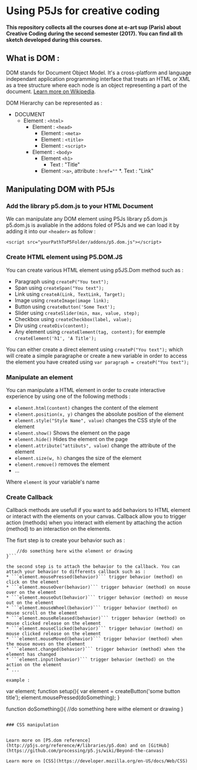 # Using P5Js for creative coding

**This repository collects all the courses done at e-art sup (Paris) about Creative Coding during the second semester (2017). You can find all th sketch developed during this courses.**

## What is DOM :
DOM stands for Document Object Model. It's a cross-platform and language independant application programming interface that treats an HTML or XML as a tree structure where each node is an object representing a part of the document. [Learn more on Wikipedia](https://en.wikipedia.org/wiki/Document_Object_Model).

DOM Hierarchy can be represented as : 
* DOCUMENT
	* Element : ```<html>```
		* Element : ```<head>```
			* Element : ```<meta>```
			* Element : ```<title>```
			* Element : ```<script>```
		* Element : ```<body>```
			* Element ```<h1>```
				* Text : "Title"
			* Element :```<a>```, attribute : ```href=""```
				*. Text : "Link"


## Manipulating DOM with P5Js
### Add the library p5.dom.js to your HTML Document
We can manipulate any DOM element using P5Js library p5.dom.js
p5.dom.js is avaliable in the addons foled of P5Js and we can load it by adding it into our ```<header>``` as follow :
```
<script src="yourPathToP5Folder/addons/p5.dom.js"></script>
```

### Create HTML element using P5.DOM.JS
You can create various HTML element using p5JS.Dom method such as :
* Paragraph using ```createP("You text");```
* Span using ```createSpan("You text");```
* Link using ```createA(Link, TextLink, Target);```
* Image using ```createImage(image link);```
* Button using ```createButton('Some Text');```
* Slider using ```createSlider(min, max, value, step);```
* Checkbox using ```createCheckbox(label, value);```
* Div using ```createDiv(content);```
* Any element using ```createElement(tag, content);``` for exemple ```createElement('h1', 'A Title');```

You can either create a direct element using  ```createP("You text");``` which will create a simple paragraphe or create a new variable in order to access the element you have created using  ```var paragraph = createP("You text");```

### Manipulate an element 
You can manipulate a HTML element in order to create interactive experience by using one of the following methods :
* ```element.html(content)``` changes the content of the element
* ```element.position(x, y)``` changes the absolute position of the element
* ```element.style("Style Name", value)``` changes the CSS style of the element
* ```element.show()``` Shows the element on the page
* ```element.hide()``` Hides the element on the page
* ```element.attribute("attibuts", value)``` change the attribute of the element
* ```element.size(w, h)``` changes the size of the element
* ```element.remove()``` removes the element
* ...

Where ```element``` is your variable's name

### Create Callback
Callback methods are usefull if you want to add behaviors to HTML element or interact with the elements on your canvas. Callback allow you to trigger action (methods) when you interact with element by attaching the action (method) to an interaction on the elements.

The fisrt step is to create your behavior such as :
```function doSomething(){
	//do something here withe element or drawing
}```

the second step is to attach the behavior to the callback. You can attach your behavior to differents callback such as :
* ```element.mousePressed(behavior)``` trigger behavior (method) on click on the element
* ```element.mouseOver(behavior)``` trigger behavior (method) on mouse over on the element
* ```element.mouseOut(behavior)``` trigger behavior (method) on mouse out on the element
* ```element.mouseWheel(behavior)``` trigger behavior (method) on mouse scroll on the element
* ```element.mouseReleased(behavior)``` trigger behavior (method) on mouse clicked release on the element
* ```element.mouseClicked(behavior)``` trigger behavior (method) on mouse clicked release on the element
* ```element.mouseMoved(behavior)``` trigger behavior (method) when the mouse moves on the element
* ```element.changed(behavior)``` trigger behavior (method) when the element has changed
* ```element.input(behavior)``` trigger behavior (method) on the action on the element
* ...

example :
```
var element;
function setup(){
	var element = createButton('some button title');
	element.mousePressed(doSomething);
}

function doSomething(){
	//do something here withe element or drawing
}
```

### CSS manipulation


Learn more on [P5.dom reference](http://p5js.org/reference/#/libraries/p5.dom) and on [GitHub](https://github.com/processing/p5.js/wiki/Beyond-the-canvas)

Learn more on [CSS](https://developer.mozilla.org/en-US/docs/Web/CSS)

